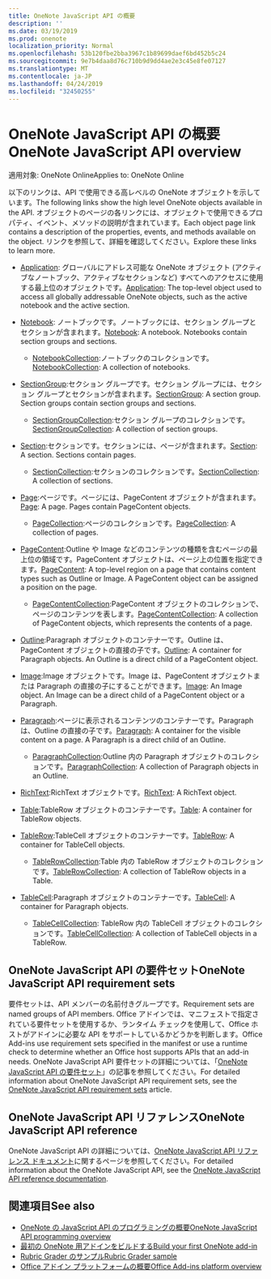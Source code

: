 ```yaml
---
title: OneNote JavaScript API の概要
description: ''
ms.date: 03/19/2019
ms.prod: onenote
localization_priority: Normal
ms.openlocfilehash: 53b120fbe2bba3967c1b89699daef6bd452b5c24
ms.sourcegitcommit: 9e7b4daa8d76c710b9d9dd4ae2e3c45e8fe07127
ms.translationtype: MT
ms.contentlocale: ja-JP
ms.lasthandoff: 04/24/2019
ms.locfileid: "32450255"
---
```

# <a name="onenote-javascript-api-overview"></a><span data-ttu-id="a4390-102">OneNote JavaScript API の概要</span><span class="sxs-lookup"><span data-stu-id="a4390-102">OneNote JavaScript API overview</span></span>

<span data-ttu-id="a4390-103">適用対象: OneNote Online</span><span class="sxs-lookup"><span data-stu-id="a4390-103">Applies to: OneNote Online</span></span>

<span data-ttu-id="a4390-104">以下のリンクは、API で使用できる高レベルの OneNote オブジェクトを示しています。</span><span class="sxs-lookup"><span data-stu-id="a4390-104">The following links show the high level OneNote objects available in the API.</span></span> <span data-ttu-id="a4390-105">オブジェクトのページの各リンクには、オブジェクトで使用できるプロパティ、イベント、メソッドの説明が含まれています。</span><span class="sxs-lookup"><span data-stu-id="a4390-105">Each object page link contains a description of the properties, events, and methods available on the object.</span></span> <span data-ttu-id="a4390-106">リンクを参照して、詳細を確認してください。</span><span class="sxs-lookup"><span data-stu-id="a4390-106">Explore these links to learn more.</span></span> 
    
- <span data-ttu-id="a4390-107">[Application](/javascript/api/onenote/onenote.application): グローバルにアドレス可能な OneNote オブジェクト (アクティブなノートブック、アクティブなセクションなど) すべてへのアクセスに使用する最上位のオブジェクトです。</span><span class="sxs-lookup"><span data-stu-id="a4390-107">[Application](/javascript/api/onenote/onenote.application): The top-level object used to access all globally addressable OneNote objects, such as the active notebook and the active section.</span></span>

- <span data-ttu-id="a4390-p102">[Notebook](/javascript/api/onenote/onenote.notebook): ノートブックです。ノートブックには、セクション グループとセクションが含まれます。</span><span class="sxs-lookup"><span data-stu-id="a4390-p102">[Notebook](/javascript/api/onenote/onenote.notebook): A notebook. Notebooks contain section groups and sections.</span></span>
    - <span data-ttu-id="a4390-110">[NotebookCollection](/javascript/api/onenote/onenote.notebookcollection):ノートブックのコレクションです。</span><span class="sxs-lookup"><span data-stu-id="a4390-110">[NotebookCollection](/javascript/api/onenote/onenote.notebookcollection): A collection of notebooks.</span></span>

- <span data-ttu-id="a4390-p103">[SectionGroup](/javascript/api/onenote/onenote.sectiongroup):セクション グループです。セクション グループには、セクション グループとセクションが含まれます。</span><span class="sxs-lookup"><span data-stu-id="a4390-p103">[SectionGroup](/javascript/api/onenote/onenote.sectiongroup): A section group. Section groups contain section groups and sections.</span></span>
    - <span data-ttu-id="a4390-113">[SectionGroupCollection](/javascript/api/onenote/onenote.sectiongroupcollection):セクション グループのコレクションです。</span><span class="sxs-lookup"><span data-stu-id="a4390-113">[SectionGroupCollection](/javascript/api/onenote/onenote.sectiongroupcollection): A collection of section groups.</span></span>

- <span data-ttu-id="a4390-p104">[Section](/javascript/api/onenote/onenote.section):セクションです。セクションには、ページが含まれます。</span><span class="sxs-lookup"><span data-stu-id="a4390-p104">[Section](/javascript/api/onenote/onenote.section): A section. Sections contain pages.</span></span>
    - <span data-ttu-id="a4390-116">[SectionCollection](/javascript/api/onenote/onenote.sectioncollection):セクションのコレクションです。</span><span class="sxs-lookup"><span data-stu-id="a4390-116">[SectionCollection](/javascript/api/onenote/onenote.sectioncollection): A collection of sections.</span></span>

- <span data-ttu-id="a4390-p105">[Page](/javascript/api/onenote/onenote.page):ページです。ページには、PageContent オブジェクトが含まれます。</span><span class="sxs-lookup"><span data-stu-id="a4390-p105">[Page](/javascript/api/onenote/onenote.page): A page. Pages contain PageContent objects.</span></span>
    - <span data-ttu-id="a4390-119">[PageCollection](/javascript/api/onenote/onenote.pagecollection):ページのコレクションです。</span><span class="sxs-lookup"><span data-stu-id="a4390-119">[PageCollection](/javascript/api/onenote/onenote.pagecollection): A collection of pages.</span></span>

- <span data-ttu-id="a4390-p106">[PageContent](/javascript/api/onenote/onenote.pagecontent):Outline や Image などのコンテンツの種類を含むページの最上位の領域です。PageContent オブジェクトは、ページ上の位置を指定できます。</span><span class="sxs-lookup"><span data-stu-id="a4390-p106">[PageContent](/javascript/api/onenote/onenote.pagecontent): A top-level region on a page that contains content types such as Outline or Image. A PageContent object can be assigned a position on the page.</span></span>
    - <span data-ttu-id="a4390-122">[PageContentCollection](/javascript/api/onenote/onenote.pagecontentcollection):PageContent オブジェクトのコレクションで、ページのコンテンツを表します。</span><span class="sxs-lookup"><span data-stu-id="a4390-122">[PageContentCollection](/javascript/api/onenote/onenote.pagecontentcollection): A collection of PageContent objects, which represents the contents of a page.</span></span>

- <span data-ttu-id="a4390-p107">[Outline](/javascript/api/onenote/onenote.outline):Paragraph オブジェクトのコンテナーです。Outline は、PageContent オブジェクトの直接の子です。</span><span class="sxs-lookup"><span data-stu-id="a4390-p107">[Outline](/javascript/api/onenote/onenote.outline): A container for Paragraph objects. An Outline is a direct child of a PageContent object.</span></span>

- <span data-ttu-id="a4390-p108">[Image](/javascript/api/onenote/onenote.image):Image オブジェクトです。Image は、PageContent オブジェクトまたは Paragraph の直接の子にすることができます。</span><span class="sxs-lookup"><span data-stu-id="a4390-p108">[Image](/javascript/api/onenote/onenote.image): An Image object. An Image can be a direct child of a PageContent object or a Paragraph.</span></span>

- <span data-ttu-id="a4390-p109">[Paragraph](/javascript/api/onenote/onenote.paragraph):ページに表示されるコンテンツのコンテナーです。Paragraph は、Outline の直接の子です。</span><span class="sxs-lookup"><span data-stu-id="a4390-p109">[Paragraph](/javascript/api/onenote/onenote.paragraph): A container for the visible content on a page. A Paragraph is a direct child of an Outline.</span></span>
    - <span data-ttu-id="a4390-129">[ParagraphCollection](/javascript/api/onenote/onenote.paragraphcollection):Outline 内の Paragraph オブジェクトのコレクションです。</span><span class="sxs-lookup"><span data-stu-id="a4390-129">[ParagraphCollection](/javascript/api/onenote/onenote.paragraphcollection): A collection of Paragraph objects in an Outline.</span></span>

- <span data-ttu-id="a4390-130">[RichText](/javascript/api/onenote/onenote.richtext):RichText オブジェクトです。</span><span class="sxs-lookup"><span data-stu-id="a4390-130">[RichText](/javascript/api/onenote/onenote.richtext): A RichText object.</span></span>

- <span data-ttu-id="a4390-131">[Table](/javascript/api/onenote/onenote.table):TableRow オブジェクトのコンテナーです。</span><span class="sxs-lookup"><span data-stu-id="a4390-131">[Table](/javascript/api/onenote/onenote.table): A container for TableRow objects.</span></span>

- <span data-ttu-id="a4390-132">[TableRow](/javascript/api/onenote/onenote.tablerow):TableCell オブジェクトのコンテナーです。</span><span class="sxs-lookup"><span data-stu-id="a4390-132">[TableRow](/javascript/api/onenote/onenote.tablerow): A container for TableCell objects.</span></span>
    - <span data-ttu-id="a4390-133">[TableRowCollection](/javascript/api/onenote/onenote.tablerowcollection):Table 内の TableRow オブジェクトのコレクションです。</span><span class="sxs-lookup"><span data-stu-id="a4390-133">[TableRowCollection](/javascript/api/onenote/onenote.tablerowcollection): A collection of TableRow objects in a Table.</span></span>
 
- <span data-ttu-id="a4390-134">[TableCell](/javascript/api/onenote/onenote.tablecell):Paragraph オブジェクトのコンテナーです。</span><span class="sxs-lookup"><span data-stu-id="a4390-134">[TableCell](/javascript/api/onenote/onenote.tablecell): A container for Paragraph objects.</span></span>
    - <span data-ttu-id="a4390-135">[TableCellCollection](/javascript/api/onenote/onenote.tablecellcollection): TableRow 内の TableCell オブジェクトのコレクションです。</span><span class="sxs-lookup"><span data-stu-id="a4390-135">[TableCellCollection](/javascript/api/onenote/onenote.tablecellcollection): A collection of TableCell objects in a TableRow.</span></span>

## <a name="onenote-javascript-api-requirement-sets"></a><span data-ttu-id="a4390-136">OneNote JavaScript API の要件セット</span><span class="sxs-lookup"><span data-stu-id="a4390-136">OneNote JavaScript API requirement sets</span></span>

<span data-ttu-id="a4390-137">要件セットは、API メンバーの名前付きグループです。</span><span class="sxs-lookup"><span data-stu-id="a4390-137">Requirement sets are named groups of API members.</span></span> <span data-ttu-id="a4390-138">Office アドインでは、マニフェストで指定されている要件セットを使用するか、ランタイム チェックを使用して、Office ホストがアドインに必要な API をサポートしているかどうかを判断します。</span><span class="sxs-lookup"><span data-stu-id="a4390-138">Office Add-ins use requirement sets specified in the manifest or use a runtime check to determine whether an Office host supports APIs that an add-in needs.</span></span> <span data-ttu-id="a4390-139">OneNote JavaScript API 要件セットの詳細については、「[OneNote JavaScript API の要件セット](../requirement-sets/onenote-api-requirement-sets.md)」の記事を参照してください。</span><span class="sxs-lookup"><span data-stu-id="a4390-139">For detailed information about OneNote JavaScript API requirement sets, see the [OneNote JavaScript API requirement sets](../requirement-sets/onenote-api-requirement-sets.md) article.</span></span>

## <a name="onenote-javascript-api-reference"></a><span data-ttu-id="a4390-140">OneNote JavaScript API リファレンス</span><span class="sxs-lookup"><span data-stu-id="a4390-140">OneNote JavaScript API reference</span></span>

<span data-ttu-id="a4390-141">OneNote JavaScript API の詳細については、[OneNote JavaScript API リファレンス ドキュメント](/javascript/api/onenote)に関するページを参照してください。</span><span class="sxs-lookup"><span data-stu-id="a4390-141">For detailed information about the OneNote JavaScript API, see the [OneNote JavaScript API reference documentation](/javascript/api/onenote).</span></span>

## <a name="see-also"></a><span data-ttu-id="a4390-142">関連項目</span><span class="sxs-lookup"><span data-stu-id="a4390-142">See also</span></span>

- [<span data-ttu-id="a4390-143">OneNote の JavaScript API のプログラミングの概要</span><span class="sxs-lookup"><span data-stu-id="a4390-143">OneNote JavaScript API programming overview</span></span>](/office/dev/add-ins/onenote/onenote-add-ins-programming-overview)
- [<span data-ttu-id="a4390-144">最初の OneNote 用アドインをビルドする</span><span class="sxs-lookup"><span data-stu-id="a4390-144">Build your first OneNote add-in</span></span>](../../quickstarts/onenote-quickstart.md)
- [<span data-ttu-id="a4390-145">Rubric Grader のサンプル</span><span class="sxs-lookup"><span data-stu-id="a4390-145">Rubric Grader sample</span></span>](https://github.com/OfficeDev/OneNote-Add-in-Rubric-Grader)
- [<span data-ttu-id="a4390-146">Office アドイン プラットフォームの概要</span><span class="sxs-lookup"><span data-stu-id="a4390-146">Office Add-ins platform overview</span></span>](/office/dev/add-ins/overview/office-add-ins)
